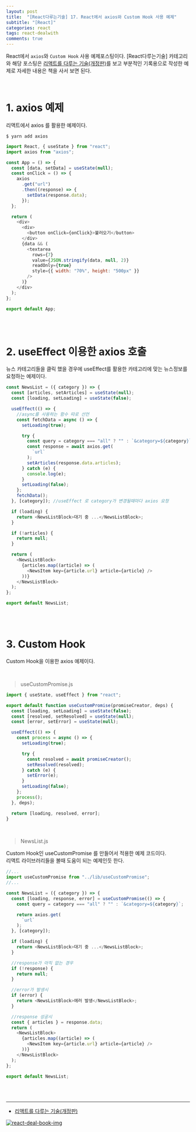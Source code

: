 ```yaml
---
layout: post
title:  "[React다루는기술] 17. React에서 axios와 Custom Hook 사용 예제"
subtitle: "[React]"
categories: react
tags: react-dealwith
comments: true
---
```


React에서 `axios`와 `Custom Hook` 사용 예제포스팅이다. [React다루는기술] 카테고리와 해당 포스팅은 [리액트를 다루는 기술(개정판)](https://m.yes24.com/Goods/Detail/79260300)를 보고 부분적인 기록용으로 작성한 예제로 자세한 내용은 책을 사서 보면 된다.

<br>

# 1. axios 예제

리액트에서 axios 를 활용한 예제이다.

```
$ yarn add axios
```

```js
import React, { useState } from "react";
import axios from "axios";

const App = () => {
  const [data, setData] = useState(null);
  const onClick = () => {
    axios
      .get("url")
      .then((response) => {
        setData(response.data);
      });
  };

  return (
    <div>
      <div>
        <button onClick={onClick}>불러오기</button>
      </div>
      {data && (
        <textarea
          rows={7}
          value={JSON.stringify(data, null, 2)}
          readOnly={true}
          style={{ width: "70%", height: "500px" }}
        />
      )}
    </div>
  );
};

export default App;
```

<br><br>


# 2. useEffect 이용한 axios 호출

뉴스 카테고리들을 클릭 했을 경우에 useEffect를 활용한 카테고리에 맞는 뉴스정보를 요청하는 예제이다.

```js
const NewsList = ({ category }) => {
  const [articles, setArticles] = useState(null);
  const [loading, setLoading] = useState(false);

  useEffect(() => {
    //async를 사용하는 함수 따로 선언
    const fetchData = async () => {
      setLoading(true);

      try {
        const query = category === "all" ? "" : `&category=${category}`;
        const response = await axios.get(
          `url`
        );
        setArticles(response.data.articles);
      } catch (e) {
        console.log(e);
      }
      setLoading(false);
    };
    fetchData();
  }, [category]); //useEffect 로 category가 변경될때마다 axios 요청

  if (loading) {
    return <NewsListBlock>대기 중 ...</NewsListBlock>;
  }

  if (!articles) {
    return null;
  }

  return (
    <NewsListBlock>
      {articles.map((article) => (
        <NewsItem key={article.url} article={article} />
      ))}
    </NewsListBlock>
  );
};

export default NewsList;
```

<br><br>


# 3. Custom Hook

Custom Hook을 이용한 axios 예제이다.

<br>

> useCustomPromise.js

```js
import { useState, useEffect } from "react";

export default function useCustomPromise(promiseCreator, deps) {
  const [loading, setLoading] = useState(false);
  const [resolved, setResolved] = useState(null);
  const [error, setError] = useState(null);

  useEffect(() => {
    const process = async () => {
      setLoading(true);

      try {
        const resolved = await promiseCreator();
        setResolved(resolved);
      } catch (e) {
        setError(e);
      }
      setLoading(false);
    };
    process();
  }, deps);

  return [loading, resolved, error];
}
```

<br>

> NewsList.js

Custom Hook인 useCustomPromise 를 만들어서 적용한 예제 코드이다.  
리액트 라이브러리들을 볼때 도움이 되는 예제인듯 한다.

```js
//...
import useCustomPromise from "../lib/useCustomPromise";
//...

const NewsList = ({ category }) => {
  const [loading, response, error] = useCustomPromise(() => {
    const query = category === "all" ? "" : `&category=${category}`;

    return axios.get(
      `url`
    );
  }, [category]);

  if (loading) {
    return <NewsListBlock>대기 중 ...</NewsListBlock>;
  }

  //response가 아직 없는 경우
  if (!response) {
    return null;
  }

  //error가 발생시
  if (error) {
    return <NewsListBlock>에러 발생</NewsListBlock>;
  }

  //response 성공시
  const { articles } = response.data;
  return (
    <NewsListBlock>
      {articles.map((article) => (
        <NewsItem key={article.url} article={article} />
      ))}
    </NewsListBlock>
  );
};

export default NewsList;
```

<br><br>


---
- [리액트를 다루는 기술(개정판)](https://m.yes24.com/Goods/Detail/79260300)

[![react-deal-book-img](/assets/img/2024/react-deal-book-img.png)]()